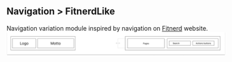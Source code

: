 ## Navigation > FitnerdLike
Navigation variation module inspired by navigation on [Fitnerd]() website.
![FjordNavigation>FitnerdLike module diagram](example.png)